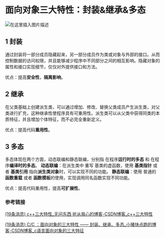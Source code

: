 # 面向对象三大特性：封装&继承&多态

![在这里插入图片描述](https://hanbabang-1311741789.cos.ap-chengdu.myqcloud.com/07691ca4237542e99a5dc636dcb7e5ab.png)

## 1 封装

通过封装将一部分成员隐藏起来，另一部分成员作为类或对象与外部的接口。从而控制数据的访问权限，并且能够减少程序中不同部分之间的相互影响。隐藏对象的属性和接口实现细节，仅仅对外提供接口和方法。

优点：提高**安全性**，**隔离影响**。

## 2 继承

在父类基础上创建派生类，可以通过增加、修改、替换父类成员产生派生类，对父类进行扩充，这种继承性使程序具有可重用性。派生类可以从父类中获得同类的本质特征，并且增加个体特征，而不必完全重新定义。

优点：提高代码**重用性**。

## 3 多态

多态体现在两个方面，动态联编和静态联编，分别指 在程序**运行时的多态** 和 在程序**编译时的多态**。
**动态联编**：在派生类中 重写 基类的虚函数，使用 **基类指针** 或者 **基类引用** 指向**派生类对象**时，可以实现不同的功能。
**静态联编**：使用 普通的**函数重载** 或者 **函数模板**的使用，实现调用同名函数实现不同功能。

优点：提高代码重用性，提高**可扩展性**。

### 参考链接

[(19条消息) c++三大特性_无问东西 听从我心的博客-CSDN博客_c++三大特性](https://blog.csdn.net/qq_44716817/article/details/121748475?spm=1001.2101.3001.6650.2&depth_1-utm_relevant_index=5)

[(19条消息) C/C ：面向对象的三大特性 —— 封装、继承、多态_小猪快点跑的博客-CSDN博客_c语言面向对象的三大特征](https://blog.csdn.net/weixin_41565755/article/details/89761224?spm=1001.2101.3001.6650.2&depth_1-utm_relevant_index=5)